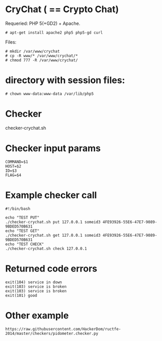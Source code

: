 # CryChat ( == Crypto Chat)



Requeried: PHP 5(+GD2) + Apache.

    # apt-get install apache2 php5 php5-gd curl

Files:

	# mkdir /var/www/crychat
	# cp -R www/* /var/www/crychat/*
	# chmod 777 -R /var/www/crychat/

# directory with session files:

	# chown www-data:www-data /var/lib/php5

# Checker

checker-crychat.sh

# Checker input params

	COMMAND=$1
	HOST=$2
	ID=$3
	FLAG=$4

# Example checker call 

	#!/bin/bash

	echo "TEST PUT"
	./checker-crychat.sh put 127.0.0.1 someid3 4FE93926-55E6-47E7-9089-9BDED570B631
	echo "TEST GET"
	./checker-crychat.sh get 127.0.0.1 someid3 4FE93926-55E6-47E7-9089-9BDED570B631
	echo "TEST CHECK"
	./checker-crychat.sh check 127.0.0.1

# Returned code errors

	exit(104) service in down
	exit(103) service is broken
	exit(103) service is broken
	exit(101) good

# Other example

	https://raw.githubusercontent.com/HackerDom/ructfe-2014/master/checkers/pidometer.checker.py